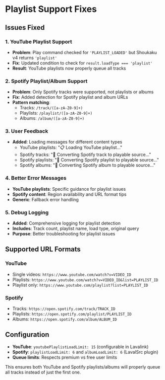# Playlist Support Fixes

## Issues Fixed

### 1. YouTube Playlist Support
- **Problem**: Play command checked for `'PLAYLIST_LOADED'` but Shoukaku v4 returns `'playlist'`
- **Fix**: Updated condition to check for `result.loadType === 'playlist'`
- **Result**: YouTube playlists now properly queue all tracks

### 2. Spotify Playlist/Album Support  
- **Problem**: Only Spotify tracks were supported, not playlists or albums
- **Fix**: Added detection for Spotify playlist and album URLs
- **Pattern matching**:
  - Tracks: `/track/([a-zA-Z0-9]+)`
  - Playlists: `/playlist/([a-zA-Z0-9]+)`  
  - Albums: `/album/([a-zA-Z0-9]+)`

### 3. User Feedback
- **Added**: Loading messages for different content types
  - YouTube playlists: "📋 Loading YouTube playlist..."
  - Spotify tracks: "🎵 Converting Spotify track to playable source..."
  - Spotify playlists: "🎵 Converting Spotify playlist to playable source..."
  - Spotify albums: "🎵 Converting Spotify album to playable source..."

### 4. Better Error Messages
- **YouTube playlists**: Specific guidance for playlist issues
- **Spotify content**: Region availability and URL format tips
- **Generic**: Fallback error handling

### 5. Debug Logging
- **Added**: Comprehensive logging for playlist detection
- **Includes**: Track count, playlist name, load type, original query
- **Purpose**: Better troubleshooting for playlist issues

## Supported URL Formats

### YouTube
- Single videos: `https://www.youtube.com/watch?v=VIDEO_ID`
- Playlists: `https://www.youtube.com/watch?v=VIDEO_ID&list=PLAYLIST_ID`
- Playlist only: `https://www.youtube.com/playlist?list=PLAYLIST_ID`

### Spotify  
- Tracks: `https://open.spotify.com/track/TRACK_ID`
- Playlists: `https://open.spotify.com/playlist/PLAYLIST_ID`
- Albums: `https://open.spotify.com/album/ALBUM_ID`

## Configuration
- **YouTube**: `youtubePlaylistLoadLimit: 15` (configurable in Lavalink)
- **Spotify**: `playlistLoadLimit: 6` and `albumLoadLimit: 6` (LavalSrc plugin)
- **Queue limits**: Respects premium vs free user limits

This ensures both YouTube and Spotify playlists/albums will properly queue all tracks instead of just the first one.
